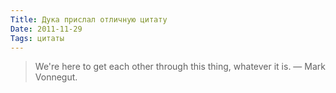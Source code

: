 ```yaml
---
Title: Дука прислал отличную цитату
Date: 2011-11-29
Tags: цитаты
---
```


> We're here to get each other through this thing, whatever it is. — Mark Vonnegut.